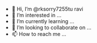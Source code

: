 - 👋 Hi, I’m @rksorry7255tu ravi
- 👀 I’m interested in ...
- 🌱 I’m currently learning ...
- 💞️ I’m looking to collaborate on ...
- 📫 How to reach me ...

<!---
rksorry7255tu/rksorry7255tu is a ✨ special ✨ repository because its `README.md` (this file) appears on your GitHub profile.
You can click the Preview link to take a look at your changes.
--->
